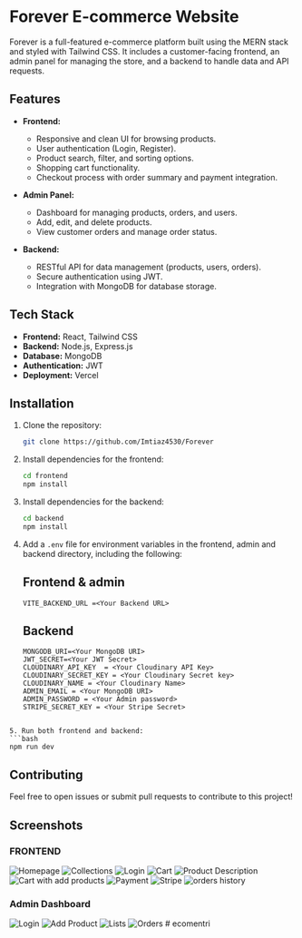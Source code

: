 # Forever E-commerce Website

Forever is a full-featured e-commerce platform built using the MERN stack and styled with Tailwind CSS. It includes a customer-facing frontend, an admin panel for managing the store, and a backend to handle data and API requests.

## Features

- **Frontend:**

  - Responsive and clean UI for browsing products.
  - User authentication (Login, Register).
  - Product search, filter, and sorting options.
  - Shopping cart functionality.
  - Checkout process with order summary and payment integration.

- **Admin Panel:**

  - Dashboard for managing products, orders, and users.
  - Add, edit, and delete products.
  - View customer orders and manage order status.

- **Backend:**
  - RESTful API for data management (products, users, orders).
  - Secure authentication using JWT.
  - Integration with MongoDB for database storage.

## Tech Stack

- **Frontend:** React, Tailwind CSS
- **Backend:** Node.js, Express.js
- **Database:** MongoDB
- **Authentication:** JWT
- **Deployment:** Vercel

## Installation

1. Clone the repository:
   ```bash
   git clone https://github.com/Imtiaz4530/Forever
   ```
2. Install dependencies for the frontend:

   ```bash
   cd frontend
   npm install
   ```

3. Install dependencies for the backend:

   ```bash
   cd backend
   npm install
   ```

4. Add a `.env` file for environment variables in the frontend, admin and backend directory, including the following:

   ## Frontend & admin

   ```
   VITE_BACKEND_URL =<Your Backend URL>
   ```

   ## Backend

   ```
   MONGODB_URI=<Your MongoDB URI>
   JWT_SECRET=<Your JWT Secret>
   CLOUDINARY_API_KEY  = <Your Cloudinary API Key>
   CLOUDINARY_SECRET_KEY = <Your Cloudinary Secret key>
   CLOUDINARY_NAME = <Your Cloudinary Name>
   ADMIN_EMAIL = <Your MongoDB URI>
   ADMIN_PASSWORD = <Your Admin password>
   STRIPE_SECRET_KEY = <Your Stripe Secret>
   ```

````

5. Run both frontend and backend:
```bash
npm run dev
````

## Contributing

Feel free to open issues or submit pull requests to contribute to this project!

## Screenshots

### FRONTEND

![Homepage](./frontend/public/f1.png)
![Collections](./frontend/public/f2.png)
![Login](./frontend/public/f3.png)
![Cart](./frontend/public/f4.png)
![Product Description](./frontend/public/f5.png)
![Cart with add products](./frontend/public/f6.png)
![Payment](./frontend/public/f7.png)
![Stripe](./frontend/public/f8.png)
![orders history](./frontend/public/f9.png)

### Admin Dashboard

![Login](./frontend/public/a1.png)
![Add Product](./frontend/public/a2.png)
![Lists](./frontend/public/a3.png)
![Orders](./frontend/public/a4.png)
#   e c o m e n t r i  
 